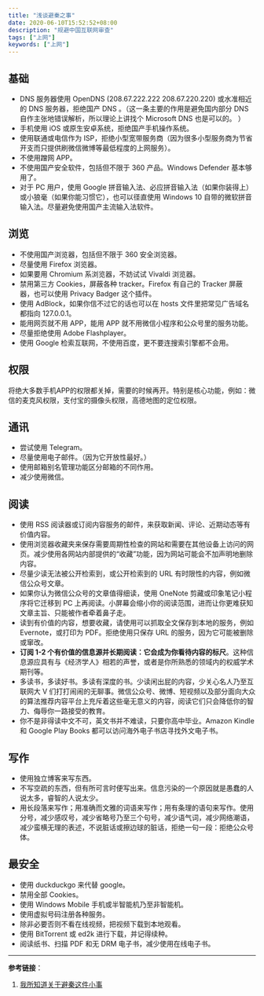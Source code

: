 ```yaml
---
title: "浅谈避秦之事"
date: 2020-06-10T15:52:52+08:00
description: "规避中国互联网审查"
tags: ["上网"]
keywords: ["上网"]
---
```


## 基础

- DNS 服务器使用 OpenDNS (208.67.222.222 208.67.220.220) 或水准相近的 DNS 服务器，拒绝国产 DNS 。（这一条主要的作用是避免国内部分 DNS 自作主张地错误解析，所以理论上讲找个 Microsoft DNS 也是可以的。 ）
- 手机使用 iOS 或原生安卓系统，拒绝国产手机操作系统。
- 使用联通或电信作为 ISP，拒绝小型宽带服务商（因为很多小型服务商为节省开支而只提供刷微信微博等最低程度的上网服务）。
- 不使用蹭网 APP。
- 不使用国产安全软件，包括但不限于 360 产品。Windows Defender 基本够用了。
- 对于 PC 用户，使用 Google 拼音输入法、必应拼音输入法（如果你装得上）或小狼毫（如果你能习惯它），也可以径直使用 Windows 10 自带的微软拼音输入法。尽量避免使用国产主流输入法软件。

## 浏览

- 不使用国产浏览器，包括但不限于 360 安全浏览器。
- 尽量使用 Firefox 浏览器。
- 如果要用 Chromium 系浏览器，不妨试试 Vivaldi 浏览器。
- 禁用第三方 Cookies，屏蔽各种 tracker。Firefox 有自己的 Tracker 屏蔽器，也可以使用 Privacy Badger 这个插件。
- 使用 AdBlock，如果你信不过它的话也可以在 hosts 文件里把常见广告域名都指向 127.0.0.1。
- 能用网页就不用 APP，能用 APP 就不用微信小程序和公众号里的服务功能。
- 尽量拒绝使用 Adobe Flashplayer。
- 使用 Google 检索互联网，不使用百度，更不要连搜索引擎都不会用。

## 权限

将绝大多数手机APP的权限都关掉，需要的时候再开。特别是核心功能，例如：微信的麦克风权限，支付宝的摄像头权限，高德地图的定位权限。

## 通讯

- 尝试使用 Telegram。
- 尽量使用电子邮件。（因为它开放性最好。）
- 使用邮箱别名管理功能区分邮箱的不同作用。
- 减少使用微信。

## 阅读

- 使用 RSS 阅读器或订阅内容服务的邮件，来获取新闻、评论、近期动态等有价值内容。
- 使用浏览器收藏夹来保存需要周期性检查的网站和需要在其他设备上访问的网页。减少使用各网站内部提供的“收藏”功能，因为网站可能会不加声明地删除内容。
- 尽量少读无法被公开检索到，或公开检索到的 URL 有时限性的内容，例如微信公众号文章。
- 如果你认为微信公众号的文章值得细读，使用 OneNote 剪藏或印象笔记小程序将它迁移到 PC 上再阅读。小屏幕会缩小你的阅读范围，进而让你更难获知文章主旨、只能被作者牵着鼻子走。
- 读到有价值的内容，想要收藏，请使用可以抓取全文保存到本地的服务，例如 Evernote，或打印为 PDF。拒绝使用只保存 URL 的服务，因为它可能被删除或窜改。
- **订阅 1-2 个有价值的信息源并长期阅读：它会成为你看待内容的标尺**。这种信息源应具有与《经济学人》相若的声誉，或者是你所熟悉的领域内的权威学术期刊等。
- 多读书，多读好书。多读有深度的书。少读闲出屁的内容，少关心名人乃至互联网大 V 们打打闹闹的无聊事。微信公众号、微博、短视频以及部分面向大众的算法推荐内容平台上充斥着这些毫无意义的内容，阅读它们只会降低你的智力、侮辱你一路接受的教育。
- 你不是非得读中文不可，英文书并不难读，只要你高中毕业。Amazon Kindle 和 Google Play Books 都可以访问海外电子书店寻找外文电子书。

## 写作

- 使用独立博客来写东西。
- 不写空疏的东西，但有所可言时便写出来。信息污染的一个原因就是愚蠢的人说太多，睿智的人说太少。
- 用长段落来写作；用准确而文雅的词语来写作；用有条理的语句来写作。使用分号，减少感叹号，减少省略号乃至三个句号，减少语气词，减少网络潮语，减少蛮横无理的表述，不说脏话或擦边球的脏话，拒绝一句一段：拒绝公众号体。

## 最安全

- 使用 duckduckgo 来代替 google。
- 禁用全部 Cookies。
- 使用 Windows Mobile 手机或半智能机乃至非智能机。
- 使用虚拟号码注册各种服务。
- 除非必要否则不看在线视频，把视频下载到本地观看。
- 使用 BitTorrent 或 ed2k 进行下载，并记得续种。
- 阅读纸书、扫描 PDF 和无 DRM 电子书，减少使用在线电子书。

---

**参考链接**：

1. [我所知道关于避秦这件小事](https://solitorian.com/2019/04/我所知道关于避秦这件小事/)
